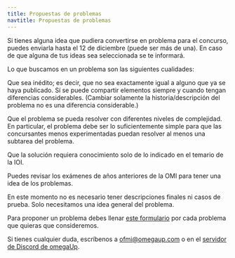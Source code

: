 ```yaml
---
title: Propuestas de problemas
navtitle: Propuestas de problemas
---
```

Si tienes alguna idea que pudiera convertirse en problema para el concurso, puedes enviarla hasta el 12 de diciembre (puede ser más de una). En caso de que alguna de tus ideas sea seleccionada se te informará.

Lo que buscamos en un problema son las siguientes cualidades:

Que sea inédito; es decir, que no sea exactamente igual a alguno que ya se haya publicado. Sí se puede compartir elementos siempre y cuando tengan diferencias considerables. (Cambiar solamente la historia/descripción del problema no es una diferencia considerable.)

Que el problema se pueda resolver con diferentes niveles de complejidad. En particular, el problema debe ser lo suficientemente simple para que las concursantes menos experimentadas puedan resolver al menos una subtarea del problema.

Que la solución requiera conocimiento solo de lo indicado en el temario de la IOI.

Puedes revisar los exámenes de años anteriores de la OMI para tener una idea de los problemas.

En este momento no es necesario tener descripciones finales ni casos de prueba. Solo necesitamos una idea general del problema.

Para proponer un problema debes llenar [este formulario](https://forms.gle/uPsuxgoWHSMaAVTV9) por cada problema que quieras que consideremos. 

Si tienes cualquier duda, escríbenos a [ofmi@omegaup.com](mailto:ofmi@omegaup.com) o en el [servidor de Discord de omegaUp](https://discord.gg/gn6GTb4rfG).
